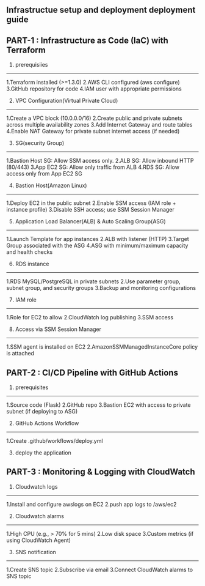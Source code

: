 Infrastructue setup and deployment deployment guide
----------------------------------------------------

PART-1 : Infrastructure as Code (IaC) with Terraform
-------
1. prerequisiies
---------------
1.Terraform installed (>=1.3.0)
2.AWS CLI configured (aws configure)
3.GitHub repository for code
4.IAM user with appropriate permissions

2. VPC Configuration(Virtual Private Cloud)
------------------------------------------
1.Create a VPC block (10.0.0.0/16)
2.Create public and private subnets across multiple availability zones
3.Add Internet Gateway and route tables
4.Enable NAT Gateway for private subnet internet access (if needed)

3. SG(security Group)
---------------------
1.Bastion Host SG: Allow SSM access only.
2.ALB SG: Allow inbound HTTP (80/443)
3.App EC2 SG: Allow only traffic from ALB
4.RDS SG: Allow access only from App EC2 SG

4. Bastion Host(Amazon Linux)
-----------------------------
1.Deploy EC2 in the public subnet
2.Enable SSM access (IAM role + instance profile)
3.Disable SSH access; use SSM Session Manager

5. Application Load Balancer(ALB) & Auto Scaling Group(ASG)
-----------------------------------------------------------
1.Launch Template for app instances
2.ALB with listener (HTTP)
3.Target Group associated with the ASG
4.ASG with minimum/maximum capacity and health checks

6. RDS instance
---------------
1.RDS MySQL/PostgreSQL in private subnets
2.Use parameter group, subnet group, and security groups
3.Backup and monitoring configurations

7. IAM role
-----------
1.Role for EC2 to allow
2.CloudWatch log publishing
3.SSM access

8. Access via SSM Session Manager
---------------------------------
1.SSM agent is installed on EC2
2.AmazonSSMManagedInstanceCore policy is attached


PART-2 :  CI/CD Pipeline with GitHub Actions
----------------------------------------------
1. prerequisites
----------------
1.Source code (Flask)
2.GitHub repo
3.Bastion EC2 with access to private subnet (if deploying to ASG)

2. GitHub Actions Workflow
----------------------------
1.Create .github/workflows/deploy.yml

3. deploy the application



PART-3 : Monitoring & Logging with CloudWatch
------------------------------------------------
1. Cloudwatch logs
------------------
1.Install and configure awslogs on EC2
2.push app logs to /aws/ec2

2. Cloudwatch alarms
-------------------
1.High CPU (e.g., > 70% for 5 mins)
2.Low disk space
3.Custom metrics (if using CloudWatch Agent)

3. SNS notification
-------------------
1.Create SNS topic
2.Subscribe via email
3.Connect CloudWatch alarms to SNS topic